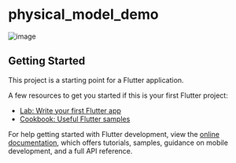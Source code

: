 # physical_model_demo

![image](https://github.com/pheromone/Flutter_learn_demo/blob/master/%E5%9F%BA%E7%A1%80Widget/physical_model_demo/result.png) <br/>

## Getting Started

This project is a starting point for a Flutter application.

A few resources to get you started if this is your first Flutter project:

- [Lab: Write your first Flutter app](https://docs.flutter.dev/get-started/codelab)
- [Cookbook: Useful Flutter samples](https://docs.flutter.dev/cookbook)

For help getting started with Flutter development, view the
[online documentation](https://docs.flutter.dev/), which offers tutorials,
samples, guidance on mobile development, and a full API reference.
